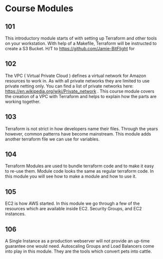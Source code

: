 # Course Modules

## 101

This introductory module starts of with setting up Terraform and other tools on your workstation. With help of a Makefile, Terraform will be instructed to create a S3 Bucket. H/T to https://github.com/Jamie-BitFlight for 

## 102

The VPC ( Virtual Private Cloud ) defines a virtual network for Amazon resources to work in. As with all private networks they are limited to use private netting only. You can find a list of private networks here: https://en.wikipedia.org/wiki/Private_network . This course module covers the creation of a VPC with Terraform and helps to explain how the parts are working together.

## 103

Terraform is not strict in how developers name their files. Through the years however, common patterns have become mainstream. This module adds another terraform file we can use for variables.

## 104

Terraform Modules are used to bundle terraform code and to make it easy to re-use them. Module code looks the same as regular terraform code. In this module you will see how to make a module and how to use it.

## 105

EC2 is how AWS started. In this module we go through a few of the resources which are available inside EC2. Security Groups, and EC2 instances.

## 106

A Single Instance as a production webserver will not provide an up-time guarantee one would need. Autoscaling Groups and Load Balancers come into play in this module. They are the tools which convert pets into cattle.
